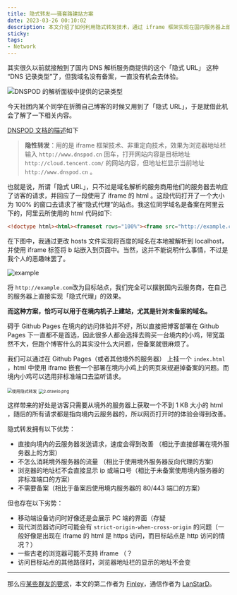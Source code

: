 ```yaml
---
title: 隐式转发——骚套路建站方案
date: 2023-03-26 00:10:02
description: 本文介绍了如何利用隐式转发技术，通过 iframe 框架实现在国内服务器上部署网站而无需备案的方法。文章详细解析了隐式 URL 的工作原理，并对比了多种建站方案的优缺点，包括访问速度、流量消耗、地址栏显示效果等。适合希望提升国内访问速度但不想进行域名备案的站长参考，同时讨论了该技术可能存在的兼容性和显示问题。
sticky:
tags:
- Network
---
```


其实很久以前就接触到了国内 DNS 解析服务商提供的这个「隐式 URL」 这种 “DNS 记录类型”了，但我域名没有备案，一直没有机会去体验。

![DNSPOD 的解析面板中提供的记录类型](https://static.031130.xyz/uploads/2024/08/12/641f1e2cd8809.webp)

今天社团内某个同学在折腾自己博客的时候又用到了「隐式 URL」，于是就借此机会了解了一下相关内容。

[DNSPOD 文档的描述](https://docs.dnspod.cn/dns/help-redirect-url/)如下

> **隐性转发**：用的是 iframe 框架技术、非重定向技术，效果为浏览器地址栏输入 `http://www.dnspod.cn` 回车，打开网站内容是目标地址 `http://cloud.tencent.com/` 的网站内容，但地址栏显示当前地址 `http://www.dnspod.cn` 。

也就是说，所谓「隐式 URL」，只不过是域名解析的服务商用他们的服务器去响应了访客的请求，并回应了一段使用了 iframe 的 html 。这段代码打开了一个大小为 100% 的窗口去请求了被“隐式代理”的站点。我这位同学域名是备案在阿里云下的，阿里云所使用的 html 代码如下:

```html
<!doctype html><html><frameset rows="100%"><frame src="http://example.com"><noframes><a href="http://example.com">Click here</a></noframes></frameset></html>
```

在下图中，我通过更改 hosts 文件实现将百度的域名在本地被解析到 localhost，并使用 iframe 标签将 b 站嵌入到页面中。当然，这并不能说明什么事情，不过是我个人的恶趣味罢了。

![example](https://static.031130.xyz/uploads/2024/08/12/641f2272ab7fb.webp)

将 `http://example.com`改为目标站点，我们完全可以摆脱国内云服务商，在自己的服务器上直接实现「隐式代理」的效果。

**而这种方案，恰巧可以用于在境内机子上建站，尤其是针对未备案的域名。**

碍于 Github Pages 在境内的访问体验并不好，所以直接把博客部署在 Github Pages 下一直都不是首选，因此很多人都会选择去购买一台境内的小鸡，带宽虽然不大，但跑个博客什么的其实没什么大问题，但备案就很麻烦了。

我们可以通过在 Github Pages（或者其他境外的服务器） 上挂一个 `index.html` ，html 中使用 iframe 嵌套一个部署在境内小鸡上的网页来规避掉备案的问题。而境内小鸡可以选用非标准端口去监听请求。

<img src="https://static.031130.xyz/uploads/2024/08/12/642014b05bb43.webp" alt="使用隐式转发" style="zoom:67%;" />

<img src="https://static.031130.xyz/uploads/2024/08/12/642014519ce2a.webp" alt="2.drawio.png" style="zoom:67%;" />

这样带来的好处是访客只需要从境外的服务器上获取一个不到 1 KB 大小的 html ，随后的所有请求都是指向境内云服务器的，所以网页打开时的体验会得到改善。

隐式转发拥有以下优势：

- 直接向境内的云服务器发送请求，速度会得到改善 （相比于直接部署在境外服务器上的方案）
- 不怎么消耗境外服务器的流量 （相比于使用境外服务器反向代理的方案）
- 浏览器的地址栏不会直接显示 ip 或端口号（相比于未备案使用境内服务器的非标准端口的方案）
- 不需要备案（相比于备案后使用境内服务器的 80/443 端口的方案）

但也存在以下劣势：

- 移动端设备访问时好像还是会展示 PC 端的界面（存疑
- 现代浏览器访问时可能会有 `strict-origin-when-cross-origin` 的问题（一般好像是出现在 iframe 的 html 是 https 访问，而目标站点是 http 访问的情况？）
- 一些古老的浏览器可能不支持 iframe （？
- 访问目标站点的其他路径时，浏览器地址栏的显示的地址不会变

***

那么应[某些群友的要求](https://static.031130.xyz/uploads/2024/08/12/64201607999e3.webp)，本文的第二作者为 [Finley](https://blog.f1nley.xyz)，通信作者为 [LanStarD](https://blog.chordvers.com/)。

